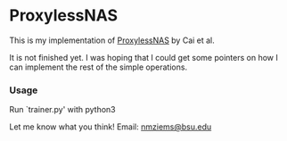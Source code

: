 # ProxylessNAS

This is my implementation of [ProxylessNAS](https://arxiv.org/pdf/1812.00332.pdf) by Cai et al.

It is not finished yet. I was hoping that I could get some pointers on how I can implement the rest of the simple operations.

### Usage
Run `trainer.py' with python3

Let me know what you think!
Email: nmziems@bsu.edu
